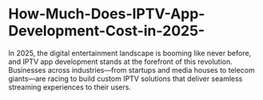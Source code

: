 # How-Much-Does-IPTV-App-Development-Cost-in-2025-
In 2025, the digital entertainment landscape is booming like never before, and IPTV app development stands at the forefront of this revolution. Businesses across industries—from startups and media houses to telecom giants—are racing to build custom IPTV solutions that deliver seamless streaming experiences to their users. 
